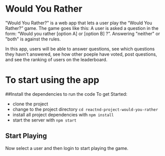 # Would You Rather 
"Would You Rather?" is a web app that lets a user play the “Would You Rather?” game. The game goes like this: A user is asked a question in the form: “Would you rather [option A] or [option B] ?”. Answering "neither" or "both" is against the rules.

In this app, users will be able to answer questions, see which questions they havn't answered, see how other poeple have voted, post questions, and see the ranking of users on the leaderboard.

# To start using the app
##Install the dependencies to run the code
To get Started:
* clone the project
* change to the project directory `cd reactnd-project-would-you-rather`
* install all project dependencies with `npm install`
* start the server with `npm start`

## Start Playing
Now select a user and then login to start playing the game.
